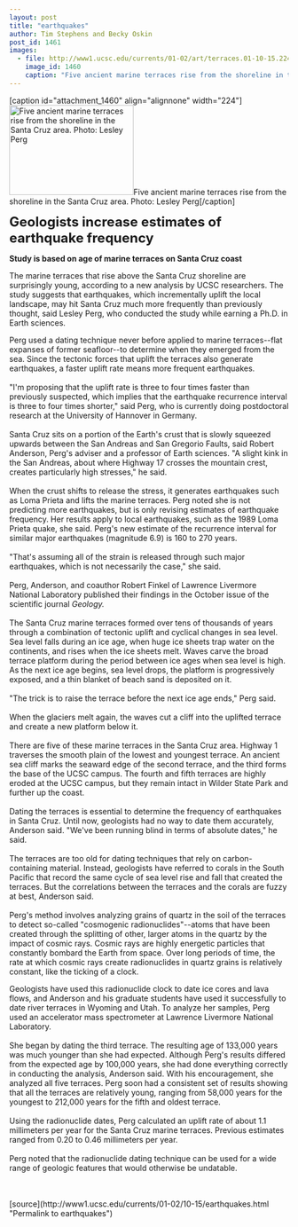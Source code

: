 ```yaml
---
layout: post
title: "earthquakes"
author: Tim Stephens and Becky Oskin
post_id: 1461
images:
  - file: http://www1.ucsc.edu/currents/01-02/art/terraces.01-10-15.224.jpg
    image_id: 1460
    caption: "Five ancient marine terraces rise from the shoreline in the Santa Cruz area. Photo: Lesley Perg"
---
```


[caption id="attachment_1460" align="alignnone" width="224"]<a href="http://localhost/mysite/wp-content/uploads/2001/10/terraces.01-10-15.224.jpg"><img class="size-full wp-image-1460" src="http://localhost/mysite/wp-content/uploads/2001/10/terraces.01-10-15.224.jpg" alt="Five ancient marine terraces rise from the shoreline in the Santa Cruz area. Photo: Lesley Perg" width="224" height="162" /></a>Five ancient marine terraces rise from the shoreline in the Santa Cruz area. Photo: Lesley Perg[/caption]
<p>
  <font size="5"><b>Geologists increase estimates of earthquake frequency</b></font>
</p>
<p>
  <b>Study is based on age of marine terraces on Santa Cruz coast</b>
</p>
<p>
  The marine terraces that rise above the Santa Cruz shoreline are surprisingly young, according to a new analysis by UCSC researchers. The study suggests that earthquakes, which incrementally uplift the local landscape, may hit Santa Cruz much more frequently than previously thought, said Lesley Perg, who conducted the study while earning a Ph.D. in Earth sciences.
</p>Perg used a dating technique never before applied to marine terraces--flat expanses of former seafloor--to determine when they emerged from the sea. Since the tectonic forces that uplift the terraces also generate earthquakes, a faster uplift rate means more frequent earthquakes.<br>
<br>
"I'm proposing that the uplift rate is three to four times faster than previously suspected, which implies that the earthquake recurrence interval is three to four times shorter," said Perg, who is currently doing postdoctoral research at the University of Hannover in Germany.<br>
<br>
Santa Cruz sits on a portion of the Earth's crust that is slowly squeezed upwards between the San Andreas and San Gregorio Faults, said Robert Anderson, Perg's adviser and a professor of Earth sciences. "A slight kink in the San Andreas, about where Highway 17 crosses the mountain crest, creates particularly high stresses," he said.<br>
<br>
When the crust shifts to release the stress, it generates earthquakes such as Loma Prieta and lifts the marine terraces. Perg noted she is not predicting more earthquakes, but is only revising estimates of earthquake frequency. Her results apply to local earthquakes, such as the 1989 Loma Prieta quake, she said. Perg's new estimate of the recurrence interval for similar major earthquakes (magnitude 6.9) is 160 to 270 years.<br>
<br>
"That's assuming all of the strain is released through such major earthquakes, which is not necessarily the case," she said.<br>
<br>
Perg, Anderson, and coauthor Robert Finkel of Lawrence Livermore National Laboratory published their findings in the October issue of the scientific journal <i>Geology.</i><br>
<br>
The Santa Cruz marine terraces formed over tens of thousands of years through a combination of tectonic uplift and cyclical changes in sea level. Sea level falls during an ice age, when huge ice sheets trap water on the continents, and rises when the ice sheets melt. Waves carve the broad terrace platform during the period between ice ages when sea level is high. As the next ice age begins, sea level drops, the platform is progressively exposed, and a thin blanket of beach sand is deposited on it.<br>
<br>
"The trick is to raise the terrace before the next ice age ends," Perg said.<br>
<br>
When the glaciers melt again, the waves cut a cliff into the uplifted terrace and create a new platform below it.<br>
<br>
There are five of these marine terraces in the Santa Cruz area. Highway 1 traverses the smooth plain of the lowest and youngest terrace. An ancient sea cliff marks the seaward edge of the second terrace, and the third forms the base of the UCSC campus. The fourth and fifth terraces are highly eroded at the UCSC campus, but they remain intact in Wilder State Park and further up the coast.<br>
<br>
Dating the terraces is essential to determine the frequency of earthquakes in Santa Cruz. Until now, geologists had no way to date them accurately, Anderson said. "We've been running blind in terms of absolute dates," he said.<br>
<br>
The terraces are too old for dating techniques that rely on carbon-containing material. Instead, geologists have referred to corals in the South Pacific that record the same cycle of sea level rise and fall that created the terraces. But the correlations between the terraces and the corals are fuzzy at best, Anderson said.<br>
<br>
Perg's method involves analyzing grains of quartz in the soil of the terraces to detect so-called "cosmogenic radionuclides"--atoms that have been created through the splitting of other, larger atoms in the quartz by the impact of cosmic rays. Cosmic rays are highly energetic particles that constantly bombard the Earth from space. Over long periods of time, the rate at which cosmic rays create radionuclides in quartz grains is relatively constant, like the ticking of a clock.
<p>
  Geologists have used this radionuclide clock to date ice cores and lava flows, and Anderson and his graduate students have used it successfully to date river terraces in Wyoming and Utah. To analyze her samples, Perg used an accelerator mass spectrometer at Lawrence Livermore National Laboratory.<br>
  <br>
  She began by dating the third terrace. The resulting age of 133,000 years was much younger than she had expected. Although Perg's results differed from the expected age by 100,000 years, she had done everything correctly in conducting the analysis, Anderson said. With his encouragement, she analyzed all five terraces. Perg soon had a consistent set of results showing that all the terraces are relatively young, ranging from 58,000 years for the youngest to 212,000 years for the fifth and oldest terrace.<br>
  <br>
  Using the radionuclide dates, Perg calculated an uplift rate of about 1.1 millimeters per year for the Santa Cruz marine terraces. Previous estimates ranged from 0.20 to 0.46 millimeters per year.<br>
  <br>
  Perg noted that the radionuclide dating technique can be used for a wide range of geologic features that would otherwise be undatable.<br>
  <br>
  <br>

</p>
[source](http://www1.ucsc.edu/currents/01-02/10-15/earthquakes.html "Permalink to earthquakes")
